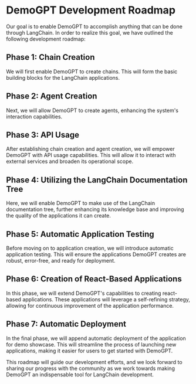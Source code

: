 # DemoGPT Development Roadmap

Our goal is to enable DemoGPT to accomplish anything that can be done through LangChain. In order to realize this goal, we have outlined the following development roadmap:

## Phase 1: Chain Creation

We will first enable DemoGPT to create chains. This will form the basic building blocks for the LangChain applications.

## Phase 2: Agent Creation

Next, we will allow DemoGPT to create agents, enhancing the system's interaction capabilities.

## Phase 3: API Usage

After establishing chain creation and agent creation, we will empower DemoGPT with API usage capabilities. This will allow it to interact with external services and broaden its operational scope.

## Phase 4: Utilizing the LangChain Documentation Tree

Here, we will enable DemoGPT to make use of the LangChain documentation tree, further enhancing its knowledge base and improving the quality of the applications it can create.

## Phase 5: Automatic Application Testing

Before moving on to application creation, we will introduce automatic application testing. This will ensure the applications DemoGPT creates are robust, error-free, and ready for deployment.

## Phase 6: Creation of React-Based Applications

In this phase, we will extend DemoGPT's capabilities to creating react-based applications. These applications will leverage a self-refining strategy, allowing for continuous improvement of the application performance.

## Phase 7: Automatic Deployment

In the final phase, we will append automatic deployment of the application for demo showcase. This will streamline the process of launching new applications, making it easier for users to get started with DemoGPT.

This roadmap will guide our development efforts, and we look forward to sharing our progress with the community as we work towards making DemoGPT an indispensable tool for LangChain development.
